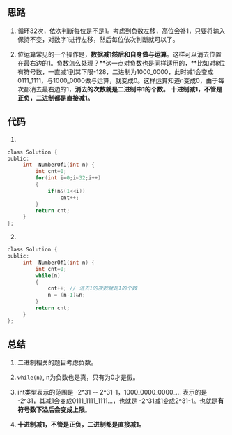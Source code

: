 ## 思路

1) 循环32次，依次判断每位是不是1。考虑到负数左移，高位会补1，只要将输入保持不变，对数字1进行左移，然后每位依次判断就可以了。

2) 位运算常见的一个操作是，**数据减1然后和自身做与运算**。这样可以消去位置在最右边的1。负数怎么处理？**这一点对负数也是同样适用的，**比如对8位有符号数，一直减1到其下限-128，二进制为1000_0000，此时减1会变成0111_1111，与1000_0000做与运算，就变成0。这样运算知道n变成0，由于每次都消去最右边的1，**消去的次数就是二进制中1的个数。** **十进制减1，不管是正负，二进制都是直接减1。**

## 代码

1)

```c
class Solution {
public:
     int  NumberOf1(int n) {
         int cnt=0;
         for(int i=0;i<32;i++)
         {
             if(n&(1<<i))
                 cnt++;
         }
         return cnt;
     }
};
```

2) 

```c
class Solution {
public:
     int  NumberOf1(int n) {
         int cnt=0;
         while(n)
         {
             cnt++; // 消去1的次数就是1的个数
             n = (n-1)&n;
         }
         return cnt;
     }
};
```

## 总结

1) 二进制相关的题目考虑负数。

2) `while(n)`, n为负数也是真，只有为0才是假。

3) int类型表示的范围是 -2^31 -- 2^31-1，1000_0000_0000_... 表示的是 -2^31，其减1会变成0111_1111_1111...，也就是 -2^31减1变成2^31-1。也就是**有符号数下溢后会变成上限**。

4)  **十进制减1，不管是正负，二进制都是直接减1。**